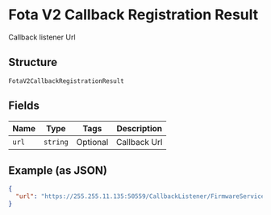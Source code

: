 
# Fota V2 Callback Registration Result

Callback listener Url

## Structure

`FotaV2CallbackRegistrationResult`

## Fields

| Name | Type | Tags | Description |
|  --- | --- | --- | --- |
| `url` | `string` | Optional | Callback Url |

## Example (as JSON)

```json
{
  "url": "https://255.255.11.135:50559/CallbackListener/FirmwareServiceMessages.asmx"
}
```


